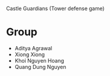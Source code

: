Castle Guardians (Tower defense game)


# Group
- Aditya Agrawal
- Xiong Xiong
- Khoi Nguyen Hoang
- Quang Dung Nguyen